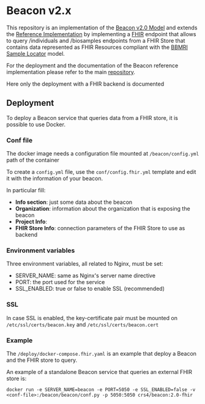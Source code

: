 # Beacon v2.x

<!-- [![Testsuite](https://github.com/EGA-archive/beacon-2.x/workflows/Testsuite/badge.svg)](https://github.com/EGA-archive/beacon-2.x/actions) -->

This repository is an implementation of the [Beacon v2.0 Model](https://github.com/ga4gh-beacon/beacon-v2-Models) and 
extends the [Reference Implementation](https://github.com/EGA-archive/beacon2-ri-api) by implementing a [FHIR](https://hl7.org/fhir/)
endpoint that allows to query /individuals and /biosamples endpoints from a FHIR Store that contains data represented as
FHIR Resources compliant with the [BBMRI Sample Locator](https://samply.github.io/bbmri-fhir-ig/overview.html) model.

For the deployment and the documentation of the Beacon reference implementation please refer to the main [repository](https://github.com/EGA-archive/beacon2-ri-api).

Here only the deployment with a FHIR backend is documented

## Deployment

To deploy a Beacon service that queries data from a FHIR store, it is possible to use Docker.

### Conf file

The docker image needs a configuration file mounted at `/beacon/config.yml` path of the container

To create a `config.yml` file, use the `conf/config.fhir.yml` template and edit it
with the information of your beacon. 

In particular fill:
  - **Info section**: just some data about the beacon
  - **Organization**: information about the organization that is exposing the beacon
  - **Project Info**:
  - **FHIR Store Info**: connection parameters of the FHIR Store to use as backend

### Environment variables

Three environment variables, all related to Nginx, must be set:
  - SERVER_NAME: same as Nginx's server name directive
  - PORT: the port used for the service
  - SSL_ENABLED: true or false to enable SSL (recommended)

### SSL

In case SSL is enabled, the key-certificate pair must be mounted on `/etc/ssl/certs/beacon.key` and 
`/etc/ssl/certs/beacon.cert`  

### Example

The  `/deploy/docker-compose.fhir.yaml` is an example that deploy a Beacon and the FHIR store to query.

An example of a standalone Beacon service that queries an external FHIR store is:

`docker run -e SERVER_NAME=beacon -e PORT=5050 -e SSL_ENABLED=false -v <conf-file>:/beacon/beacon/conf.py -p 5050:5050 crs4/beacon:2.0-fhir`




